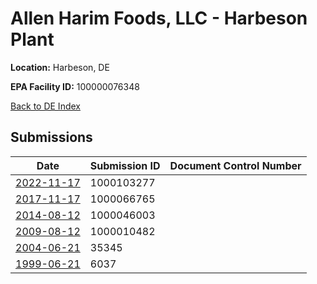 # Allen Harim Foods, LLC - Harbeson Plant

**Location:** Harbeson, DE

**EPA Facility ID:** 100000076348

[Back to DE Index](../../index.md)

## Submissions

| Date | Submission ID | Document Control Number |
|------|--------------|-------------------------|
| [2022-11-17](submissions/1000103277.md) | 1000103277 |  |
| [2017-11-17](submissions/1000066765.md) | 1000066765 |  |
| [2014-08-12](submissions/1000046003.md) | 1000046003 |  |
| [2009-08-12](submissions/1000010482.md) | 1000010482 |  |
| [2004-06-21](submissions/35345.md) | 35345 |  |
| [1999-06-21](submissions/6037.md) | 6037 |  |
